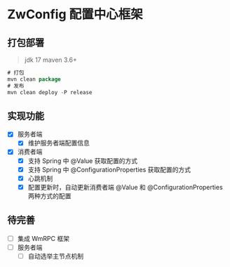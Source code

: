 # ZwConfig 配置中心框架
## 打包部署
> jdk 17 maven 3.6+

```java
# 打包
mvn clean package
# 发布
mvn clean deploy -P release
```

## 实现功能
- [x] 服务者端
  - [x] 维护服务者端配置信息
- [x] 消费者端
  - [x] 支持 Spring 中 @Value 获取配置的方式
  - [x] 支持 Spring 中 @ConfigurationProperties 获取配置的方式
  - [x] 心跳机制
  - [x] 配置更新时，自动更新消费者端 @Value 和 @ConfigurationProperties 两种方式的配置

## 待完善
- [ ] 集成 WmRPC 框架
- [ ] 服务者端
  - [ ] 自动选举主节点机制